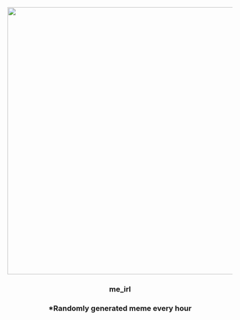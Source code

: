 <p align="center">
        <img src="https://i.redd.it/2riof8341rm81.jpg" width="600" height="600">
        </p>
        <h3 align="center">me_irl</h3>
        <h3 align="center">*Randomly generated meme every hour</h3>
    